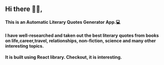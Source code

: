 ## Hi there 👋🏻, 

#### This is an Automatic Literary Quotes Generator App.💻
#### I have well-researched and taken out the best literary quotes from books on life,career,travel, relationships, non-fiction, science and many other interesting topics. 
#### It is built using React library. Checkout, it is interesting.

